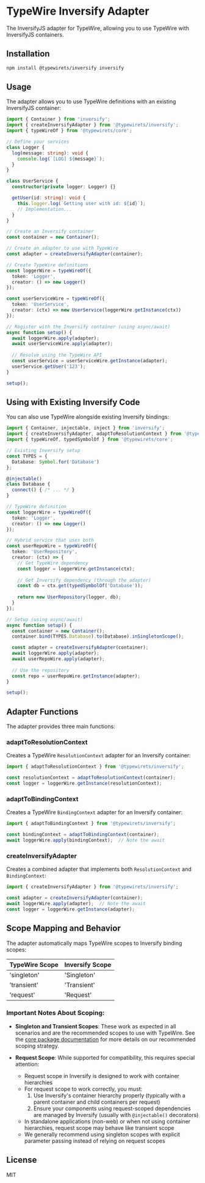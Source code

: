 # TypeWire Inversify Adapter

The InversifyJS adapter for TypeWire, allowing you to use TypeWire with InversifyJS containers.

## Installation

```bash
npm install @typewirets/inversify inversify
```

## Usage

The adapter allows you to use TypeWire definitions with an existing InversifyJS container:

```typescript
import { Container } from 'inversify';
import { createInversifyAdapter } from '@typewirets/inversify';
import { typeWireOf } from '@typewirets/core';

// Define your services
class Logger {
  log(message: string): void {
    console.log(`[LOG] ${message}`);
  }
}

class UserService {
  constructor(private logger: Logger) {}

  getUser(id: string): void {
    this.logger.log(`Getting user with id: ${id}`);
    // Implementation...
  }
}

// Create an Inversify container
const container = new Container();

// Create an adapter to use with TypeWire
const adapter = createInversifyAdapter(container);

// Create TypeWire definitions
const loggerWire = typeWireOf({
  token: 'Logger',
  creator: () => new Logger()
});

const userServiceWire = typeWireOf({
  token: 'UserService',
  creator: (ctx) => new UserService(loggerWire.getInstance(ctx))
});

// Register with the Inversify container (using async/await)
async function setup() {
  await loggerWire.apply(adapter);
  await userServiceWire.apply(adapter);
  
  // Resolve using the TypeWire API
  const userService = userServiceWire.getInstance(adapter);
  userService.getUser('123');
}

setup();
```

## Using with Existing Inversify Code

You can also use TypeWire alongside existing Inversify bindings:

```typescript
import { Container, injectable, inject } from 'inversify';
import { createInversifyAdapter, adaptToResolutionContext } from '@typewirets/inversify';
import { typeWireOf, typedSymbolOf } from '@typewirets/core';

// Existing Inversify setup
const TYPES = {
  Database: Symbol.for('Database')
};

@injectable()
class Database {
  connect() { /* ... */ }
}

// TypeWire definition
const loggerWire = typeWireOf({
  token: 'Logger',
  creator: () => new Logger()
});

// Hybrid service that uses both
const userRepoWire = typeWireOf({
  token: 'UserRepository',
  creator: (ctx) => {
    // Get TypeWire dependency
    const logger = loggerWire.getInstance(ctx);
    
    // Get Inversify dependency (through the adapter)
    const db = ctx.get(typedSymbolOf('Database'));
    
    return new UserRepository(logger, db);
  }
});

// Setup (using async/await)
async function setup() {
  const container = new Container();
  container.bind(TYPES.Database).to(Database).inSingletonScope();

  const adapter = createInversifyAdapter(container);
  await loggerWire.apply(adapter);
  await userRepoWire.apply(adapter);
  
  // Use the repository
  const repo = userRepoWire.getInstance(adapter);
}

setup();
```

## Adapter Functions

The adapter provides three main functions:

### adaptToResolutionContext

Creates a TypeWire `ResolutionContext` adapter for an Inversify container:

```typescript
import { adaptToResolutionContext } from '@typewirets/inversify';

const resolutionContext = adaptToResolutionContext(container);
const logger = loggerWire.getInstance(resolutionContext);
```

### adaptToBindingContext

Creates a TypeWire `BindingContext` adapter for an Inversify container:

```typescript
import { adaptToBindingContext } from '@typewirets/inversify';

const bindingContext = adaptToBindingContext(container);
await loggerWire.apply(bindingContext);  // Note the await
```

### createInversifyAdapter

Creates a combined adapter that implements both `ResolutionContext` and `BindingContext`:

```typescript
import { createInversifyAdapter } from '@typewirets/inversify';

const adapter = createInversifyAdapter(container);
await loggerWire.apply(adapter);  // Note the await
const logger = loggerWire.getInstance(adapter);
```

## Scope Mapping and Behavior

The adapter automatically maps TypeWire scopes to Inversify binding scopes:

| TypeWire Scope | Inversify Scope    |
|----------------|-------------------|
| 'singleton'    | 'Singleton'       |
| 'transient'    | 'Transient'       |
| 'request'      | 'Request'         |

### Important Notes About Scoping:

- **Singleton and Transient Scopes**: These work as expected in all scenarios and are the recommended scopes to use with TypeWire. See the [core package documentation](../core/README.md) for more details on our recommended scoping strategy.

- **Request Scope**: While supported for compatibility, this requires special attention:
  - Request scope in Inversify is designed to work with container hierarchies
  - For request scope to work correctly, you must:
    1. Use Inversify's container hierarchy properly (typically with a parent container and child containers per request)
    2. Ensure your components using request-scoped dependencies are managed by Inversify (usually with `@injectable()` decorators)
  - In standalone applications (non-web) or when not using container hierarchies, request scope may behave like transient scope
  - We generally recommend using singleton scopes with explicit parameter passing instead of relying on request scopes

## License

MIT 